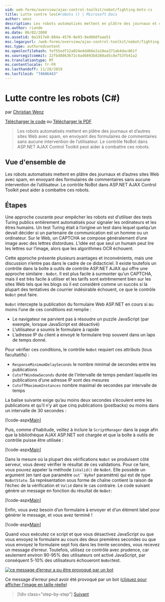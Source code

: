 ```yaml
---
uid: web-forms/overview/ajax-control-toolkit/nobot/fighting-bots-cs
title: Lutte contre lesC#robots () | Microsoft Docs
author: wenz
description: Les robots automatisés mettent en plâtre des journaux et d’autres sites Web avec spam, en envoyant des formulaires de commentaires sans aucune intervention de l’utilisateur. Le contrôle NoBot dans le ASP.NET AJAX con...
ms.author: riande
ms.date: 06/02/2008
ms.assetid: 0a1917e0-884a-4576-8e93-9ed660faae51
msc.legacyurl: /web-forms/overview/ajax-control-toolkit/nobot/fighting-bots-cs
msc.type: authoredcontent
ms.openlocfilehash: fef55edf12a024e4dd66e2a18ea371ab4dac861f
ms.sourcegitcommit: 22fbd8863672c4ad6693b8388ad5c8e753fb41a2
ms.translationtype: MT
ms.contentlocale: fr-FR
ms.lasthandoff: 11/28/2019
ms.locfileid: "74606443"
---
```

# <a name="fighting-bots-c"></a>Lutte contre les robots (C#)

par [Christian Wenz](https://github.com/wenz)

[Télécharger le code](https://download.microsoft.com/download/9/3/f/93f8daea-bebd-4821-833b-95205389c7d0/NoBot0.cs.zip) ou [Télécharger le PDF](https://download.microsoft.com/download/b/6/a/b6ae89ee-df69-4c87-9bfb-ad1eb2b23373/nobot0CS.pdf)

> Les robots automatisés mettent en plâtre des journaux et d’autres sites Web avec spam, en envoyant des formulaires de commentaires sans aucune intervention de l’utilisateur. Le contrôle NoBot dans ASP.NET AJAX Control Toolkit peut aider à combattre ces robots.

## <a name="overview"></a>Vue d'ensemble de

Les robots automatisés mettent en plâtre des journaux et d’autres sites Web avec spam, en envoyant des formulaires de commentaires sans aucune intervention de l’utilisateur. Le contrôle NoBot dans ASP.NET AJAX Control Toolkit peut aider à combattre ces robots.

## <a name="steps"></a>Étapes

Une approche courante pour empêcher les robots est d’utiliser des tests Turing publics entièrement automatisés pour signaler les ordinateurs et les êtres humains. Un test Turing était à l’origine un test dans lequel quelqu’un devait décider si un partenaire de communication est un homme ou un ordinateur. Sur le Web, un CAPTCHA se compose généralement d’une image avec des lettres distordues. L’idée est que seul un humain peut lire les lettres sur l’image, alors que les algorithmes OCR échouent.

Cette approche présente plusieurs avantages et inconvénients, mais une discussion n’entre pas dans le cadre de ce didacticiel. Il existe toutefois un contrôle dans la boîte à outils de contrôle ASP.NET AJAX qui offre une approche similaire : `NoBot`. Il est plus facile à surmonter qu’un CAPTCHA, mais il est très facile à utiliser et les tarifs sont extrêmement bien sur les sites Web tels que les blogs où il est considéré comme un succès si la plupart des tentatives de courrier indésirable échouent, ce que le contrôle `NoBot` peut faire.

`NoBot` intercepte la publication du formulaire Web ASP.NET en cours si au moins l’une de ces conditions est remplie :

- Le navigateur ne parvient pas à résoudre un puzzle JavaScript (par exemple, lorsque JavaScript est désactivé)
- L’utilisateur a soumis le formulaire à rapide
- L’adresse IP du client a envoyé le formulaire trop souvent dans un laps de temps donné.

Pour vérifier ces conditions, le contrôle `NoBot` requiert ces attributs (tous facultatifs) :

- `ResponseMinimumDelaySeconds` le nombre minimal de secondes entre les publications
- `CutoffWindowSeconds` durée de l’intervalle de temps pendant laquelle les publications d’une adresse IP sont des mesures
- `CutoffMaximumInstances` nombre maximal de secondes par intervalle de temps

La balise suivante exige qu’au moins deux secondes s’écoulent entre les publications et qu’il n’y ait que cinq publications (postbacks) ou moins dans un intervalle de 30 secondes :

[!code-aspx[Main](fighting-bots-cs/samples/sample1.aspx)]

Puis, comme d’habitude, veillez à inclure la `ScriptManager` dans la page afin que la bibliothèque AJAX ASP.NET soit chargée et que la boîte à outils de contrôle puisse être utilisée :

[!code-aspx[Main](fighting-bots-cs/samples/sample2.aspx)]

Dans la mesure où la plupart des vérifications `NoBot` se produisent côté serveur, vous devez vérifier le résultat de ces validations. Pour ce faire, vous pouvez appeler la méthode `IsValid()` de `NoBot`. Elle possède un argument (en tant que paramètre `out``ByRef` paramètre) qui est de type `NoBotState`. Sa représentation sous forme de chaîne contient la raison de l’échec de la vérification et `Valid` dans le cas contraire. Le code suivant génère un message en fonction du résultat de `NoBot`:

[!code-aspx[Main](fighting-bots-cs/samples/sample3.aspx)]

Enfin, vous avez besoin d’un formulaire à envoyer et d’un élément label pour générer le message, et vous avez terminé !

[!code-aspx[Main](fighting-bots-cs/samples/sample4.aspx)]

Quand vous exécutez ce script et que vous désactivez JavaScript ou que vous envoyez le formulaire au cours des deux premières secondes ou que vous envoyez le formulaire sept fois dans les trente secondes, vous recevez un message d’erreur. Toutefois, utilisez ce contrôle avec prudence, car seulement environ 90-95% des utilisateurs ont activé JavaScript, par conséquent 5-10% des utilisateurs échoueront `NoBot`test.

[![ce message d’erreur a pu être provoqué par un bot](fighting-bots-cs/_static/image2.png)](fighting-bots-cs/_static/image1.png)

Ce message d’erreur peut avoir été provoqué par un bot ([cliquez pour afficher l’image en taille réelle](fighting-bots-cs/_static/image3.png))

> [!div class="step-by-step"]
> [Suivant](fighting-bots-vb.md)
